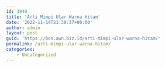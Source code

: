 ```yaml
---
id: 3949
title: 'Arti Mimpi Ular Warna Hitam'
date: '2022-11-14T21:38:37+00:00'
author: admin
layout: post
guid: 'https://bos.awn.biz.id/arti-mimpi-ular-warna-hitam/'
permalink: /arti-mimpi-ular-warna-hitam/
categories:
    - Uncategorized
---
```



